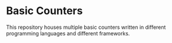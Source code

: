 # Basic Counters

This repository houses multiple basic counters written in different programming languages and different frameworks.
